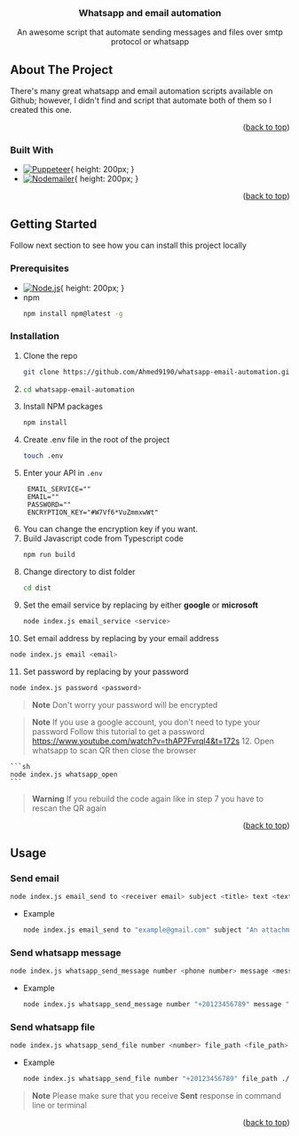 <br />
<div align="center">
  <h3 align="center">Whatsapp and email automation</h3>

  <p align="center">
    An awesome script that automate sending messages and files over smtp protocol or whatsapp
  </p>
</div>

<!-- ABOUT THE PROJECT -->

## About The Project

There's many great whatsapp and email automation scripts available on Github; however, I didn't find and script that automate both of them so I created this one.

<p align="right">(<a href="#readme-top">back to top</a>)</p>

### Built With

- [![Puppeteer][pptr.dev]][puppeteer-url]{ height: 200px; }
- [![Nodemailer][nodemailer.com]][nodemailer-url]{ height: 200px; }

<p align="right">(<a href="#readme-top">back to top</a>)</p>

<!-- GETTING STARTED -->

## Getting Started

Follow next section to see how you can install this project locally

### Prerequisites

- [![Node.js][nodejs.org]][nodejs-url]{ height: 200px; }
- npm
  ```sh
  npm install npm@latest -g
  ```

### Installation

1. Clone the repo
   ```sh
   git clone https://github.com/Ahmed9190/whatsapp-email-automation.git
   ```
2. ```sh
   cd whatsapp-email-automation
   ```
3. Install NPM packages
   ```sh
   npm install
   ```
4. Create .env file in the root of the project
   ```sh
   touch .env
   ```
5. Enter your API in `.env`
   ```
    EMAIL_SERVICE=""
    EMAIL=""
    PASSWORD=""
    ENCRYPTION_KEY="#W7Vf6*VuZmmxwWt"
   ```
6. You can change the encryption key if you want.
7. Build Javascript code from Typescript code
   ```sh
   npm run build
   ```
8. Change directory to dist folder
   ```sh
   cd dist
   ```
9. Set the email service by replacing <service> by either **google** or **microsoft**
   ```sh
   node index.js email_service <service>
   ```
10. Set email address by replacing <email> by your email address

```sh
node index.js email <email>
```

11. Set password by replacing <password> by your password

```sh
node index.js password <password>
```

> **Note**
> Don't worry your password will be encrypted

> **Note**
> If you use a google account, you don't need to type your password
> Follow this tutorial to get a password
> https://www.youtube.com/watch?v=thAP7Fvrql4&t=172s 12. Open whatsapp to scan QR then close the browser

    ```sh
    node index.js whatsapp_open
    ```

> **Warning**
> If you rebuild the code again like in step 7 you have to rescan the QR again

<p align="right">(<a href="#readme-top">back to top</a>)</p>

<!-- USAGE EXAMPLES -->

## Usage

### Send email

```sh
node index.js email_send to <receiver email> subject <title> text <text> file_path ./index.js
```

- Example
  ```sh
  node index.js email_send to "example@gmail.com" subject "An attachment" text "Hello, please check the attached file" file_path ./index.js
  ```

### Send whatsapp message

```sh
node index.js whatsapp_send_message number <phone number> message <message>
```

- Example
  ```sh
  node index.js whatsapp_send_message number "+20123456789" message "Hello!"
  ```

### Send whatsapp file

```sh
node index.js whatsapp_send_file number <number> file_path <file_path>
```

- Example
  ```sh
  node index.js whatsapp_send_file number "+20123456789" file_path ./index.js
  ```

> **Note**
> Please make sure that you receive **Sent** response in command line or terminal

<p align="right">(<a href="#readme-top">back to top</a>)</p>

<!-- MARKDOWN LINKS & IMAGES -->
<!-- https://www.markdownguide.org/basic-syntax/#reference-style-links -->

[pptr.dev]: https://user-images.githubusercontent.com/10379601/29446482-04f7036a-841f-11e7-9872-91d1fc2ea683.png
[puppeteer-url]: https://pptr.dev/
[nodemailer.com]: https://nodemailer.com/nm_logo_200x136.png
[nodemailer-url]: nodemailer.com
[nodejs.org]: https://nodejs.org/static/images/logo.svg
[nodejs-url]: https://nodejs.org/en/download/
